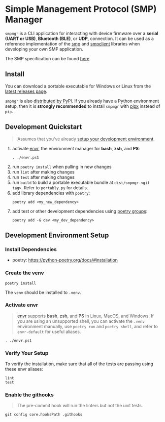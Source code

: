 # Simple Management Protocol (SMP) Manager

`smpmgr` is a CLI application for interacting with device firmware over a
**serial (UART or USB)**, **Bluetooth (BLE)**, or **UDP**, connection.  It can be used as a
reference implementation of the [smp](https://github.com/JPHutchins/smp) and
[smpclient](https://github.com/intercreate/smpclient) libraries when developing your own SMP
application.

The SMP specification can be found
[here](https://docs.zephyrproject.org/latest/services/device_mgmt/smp_protocol.html).

## Install

You can download a portable executable for Windows or Linux from the
[latest releases page](https://github.com/intercreate/smpmgr/releases/latest).

`smpmgr` is also [distributed by PyPI](https://pypi.org/project/smpmgr/).  If you already have a
Python environment setup, then it is **strongly recommended** to install `smpmgr` with
[pipx](https://github.com/pypa/pipx) instead of `pip`.

## Development Quickstart

> Assumes that you've already [setup your development environment](#development-environment-setup).

1. activate [envr](https://github.com/JPhutchins/envr), the environment manager for **bash**, **zsh**, and **PS**:
   ```
   . ./envr.ps1
   ```
2. run `poetry install` when pulling in new changes
3. run `lint` after making changes
4. run `test` after making changes
5. run `build` to build a portable executable bundle at `dist/smpmgr-<git tag>`.  Refer to `portably.py` for details.
6. add library dependencies with `poetry`:
   ```
   poetry add <my_new_dependency>
   ```
7. add test or other development dependencies using [poetry groups](https://python-poetry.org/docs/managing-dependencies#dependency-groups):
   ```
   poetry add -G dev <my_dev_dependency>
   ```

## Development Environment Setup

### Install Dependencies

- poetry: https://python-poetry.org/docs/#installation

### Create the venv

```
poetry install
```

The `venv` should be installed to `.venv`.

### Activate envr

> [envr](https://github.com/JPhutchins/envr) supports **bash**, **zsh**, and **PS** in Linux, MacOS, and Windows.  If you are using an unsupported shell, you can activate the `.venv` environment manually, use `poetry run` and `poetry shell`, and refer to `envr-default` for useful aliases.

```
. ./envr.ps1
```

### Verify Your Setup

To verify the installation, make sure that all of the tests are passing using these envr aliases:

```
lint
test
```

### Enable the githooks

> The pre-commit hook will run the linters but not the unit tests.

```
git config core.hooksPath .githooks
```
